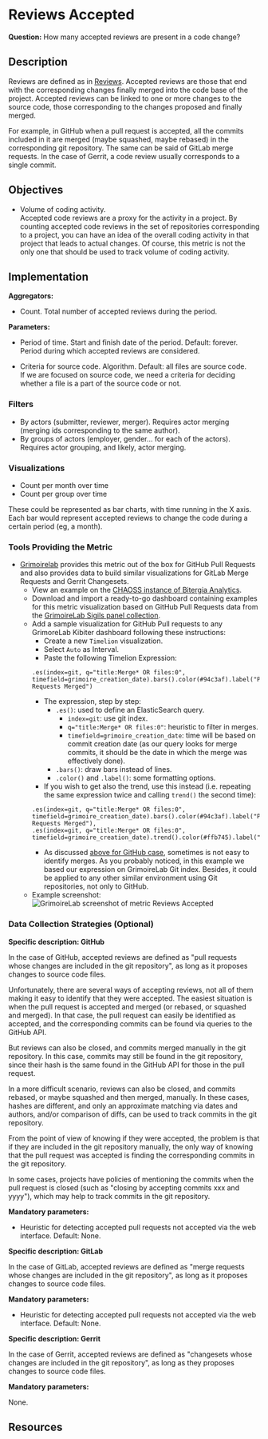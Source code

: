 # Reviews Accepted

**Question:** How many accepted reviews are present in a code change?

## Description

Reviews are defined as in [Reviews](https://github.com/chaoss/wg-evolution/blob/master/metrics/Reviews.md).
Accepted reviews are those that end with the corresponding changes
finally merged into the code base of the project.
Accepted reviews can be linked to one or more changes to the source
code, those corresponding to the changes proposed and finally merged.

For example, in GitHub when a pull request is accepted, all the
commits included in it are merged (maybe squashed, maybe rebased)
in the corresponding git repository. The same can be said of
GitLab merge requests. In the case of Gerrit, a code review usually
corresponds to a single commit.


## Objectives

* Volume of coding activity.  
    Accepted code reviews are a proxy for the activity in a project.
    By counting accepted code reviews in the set of repositories corresponding
    to a project, you can have an idea of the overall coding activity in
    that project that leads to actual changes.
    Of course, this metric is not the only one that should be
    used to track volume of coding activity.


## Implementation

**Aggregators:**
* Count. Total number of accepted reviews during the period.

**Parameters:**
* Period of time. Start and finish date of the period. Default: forever.  
    Period during which accepted reviews are considered.<br>

* Criteria for source code. Algorithm. Default: all files are source code.  
    If we are focused on source code, we need a criteria for deciding
    whether a file is a part of the source code or not.


### Filters

* By actors (submitter, reviewer, merger). Requires actor merging
(merging ids corresponding to the same author).
* By groups of actors (employer, gender... for each of the actors).
Requires actor grouping, and likely, actor merging.


### Visualizations

* Count per month over time
* Count per group over time

These could be represented as bar charts, with time running in the X axis.
Each bar would represent accepted reviews to change the code
during a certain period (eg, a month).


### Tools Providing the Metric

* [Grimoirelab](https://chaoss.github.io/grimoirelab) provides this metric out of the box for GitHub Pull Requests and also provides data to build similar visualizations for GitLab Merge Requests and Gerrit Changesets.
  - View an example on the [CHAOSS instance of Bitergia Analytics](https://chaoss.biterg.io/app/kibana#/dashboard/a7b3fd70-ef16-11e8-9be6-c962f0cee9ae).  
  - Download and import a ready-to-go dashboard containing examples for this metric visualization based on GitHub Pull Requests data from the [GrimoireLab Sigils panel collection](https://chaoss.github.io/grimoirelab-sigils/panels/github-pullrequests/).
  - Add a sample visualization for GitHub Pull requests to any GrimoreLab Kibiter dashboard following these instructions:
    * Create a new `Timelion` visualization.
    * Select `Auto` as Interval.
    * Paste the following Timelion Expression:
    ```
    .es(index=git, q="title:Merge* OR files:0", timefield=grimoire_creation_date).bars().color(#94c3af).label("Pull Requests Merged")
    ```
    * The expression, step by step:
      * `.es()`: used to define an ElasticSearch query.
        * `index=git`: use git index.
        * `q="title:Merge* OR files:0"`: heuristic to filter in merges.
        * `timefield=grimoire_creation_date`: time will be based on commit creation date (as our query looks for merge commits, it should be the date in which the merge was effectively done).
      * `.bars()`: draw bars instead of lines.
      * `.color()` and `.label()`: some formatting options.
    * If you wish to get also the trend, use this instead (i.e. repeating the same expression twice and calling `trend()` the second time):
    ```
    .es(index=git, q="title:Merge* OR files:0", timefield=grimoire_creation_date).bars().color(#94c3af).label("Pull Requests Merged"),
    .es(index=git, q="title:Merge* OR files:0", timefield=grimoire_creation_date).trend().color(#ffb745).label("Trend")
    ```
    * As discussed [above for GitHub case](#specific-description-github), sometimes is not easy to identify merges. As you probably noticed, in this example we based our expression on GrimoireLab Git index. Besides, it could be applied to any other similar environment using Git repositories, not only to GitHub.
  - Example screenshot: ![GrimoireLab screenshot of metric Reviews Accepted](https://github.com/chaoss/wg-evolution/blob/master/metrics/images/reviews_accepted_GrimoireLab.png)


### Data Collection Strategies (Optional)

**Specific description: GitHub**

In the case of GitHub, accepted reviews are defined as "pull requests
whose changes are included in the git repository",
as long as it proposes changes to source code files.

Unfortunately, there are several ways of accepting reviews, not
all of them making it easy to identify that they were accepted.
The easiest situation is when the pull request is accepted and
merged (or rebased, or squashed and merged). In that case,
the pull request can easily be identified as accepted, and
the corresponding commits can be found via queries to the GitHub API.

But reviews can also be closed, and commits merged manually in the
git repository. In this case, commits may still be found in the
git repository, since their hash is the same found in the GitHub API
for those in the pull request.

In a more difficult scenario, reviews can also be closed, and commits
rebased, or maybe squashed and then merged, manually. In these cases,
hashes are different, and only an approximate matching via dates and
authors, and/or comparison of diffs, can be used to track commits in
the git repository.

From the point of view of knowing if they were accepted, the
problem is that if they are included in the git repository manually,
the only way of knowing that the pull request was accepted is
finding the corresponding commits in the git repository.

In some cases, projects have policies of mentioning the commits
when the pull request is closed (such as "closing by accepting commits
xxx and yyyy"), which may help to track commits in the git repository.

__Mandatory parameters:__

* Heuristic for detecting accepted pull requests not accepted
  via the web interface. Default: None.

**Specific description: GitLab**

In the case of GitLab, accepted reviews are defined as "merge requests
whose changes are included in the git repository",
as long as it proposes changes to source code files.

__Mandatory parameters:__

* Heuristic for detecting accepted pull requests not accepted
  via the web interface. Default: None.

**Specific description: Gerrit**

In the case of Gerrit, accepted reviews are defined as "changesets
whose changes are included in the git repository",
as long as they proposes changes to source code files.

__Mandatory parameters:__

None.



## Resources
 
